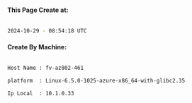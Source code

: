 
   
#### This Page Create at:

```bash

2024-10-29 - 08:54:18 UTC

```

#### Create By Machine:

```bash

Host Name : fv-az802-461

platform  : Linux-6.5.0-1025-azure-x86_64-with-glibc2.35

Ip Local  : 10.1.0.33

```

